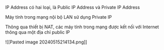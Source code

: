 IP Address có hai loại, là Public IP Address và Private IP Address

Máy tính trong mạng nội bộ LAN sử dụng Private IP

Thông qua thiết bị NAT, các máy tính trong mạng được kết nối với Internet thông qua một địa chỉ public IP 

![[Pasted image 20240515214134.png]]